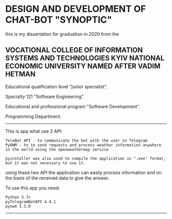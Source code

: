 # DESIGN AND DEVELOPMENT OF CHAT-BOT "SYNOPTIC" #
this is my dissertation for graduation in 2020 from the 
## VOCATIONAL COLLEGE OF INFORMATION SYSTEMS AND TECHNOLOGIES KYIV NATIONAL ECONOMIC UNIVERSITY NAMED AFTER VADIM HETMAN ##

Educational qualification level "junior specialist".

Specialty 121 "Software Engineering".

Educational and professional program "Software Development".

Programming Department.

<hr>

This is app what use 2 API:
          
    TeleBot API - to communicate the bot with the user in Telegram
    PyOWM - to to send requests and process weather information anywhere in the world using the openweathermap service
    
    pyinstaller was also used to compile the application in ".exe" format, but it was not necessary to use it.
    
using these two API the application can easily process information and on the basis of the received data to give the answer.

 To use this app you need:
 
    Python 3.7+
    pyTelegramBotAPI 4.4.1
    pyowm 3.3.0

<hr>